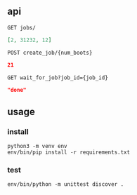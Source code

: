 ## api

`GET jobs/`

```json
[2, 31232, 12]
```

`POST create_job/{num_boots}`

```json
21
```

`GET wait_for_job?job_id={job_id}`

```json
"done"
```

## usage

### install

```
python3 -m venv env
env/bin/pip install -r requirements.txt
```

### test

```
env/bin/python -m unittest discover .
```
